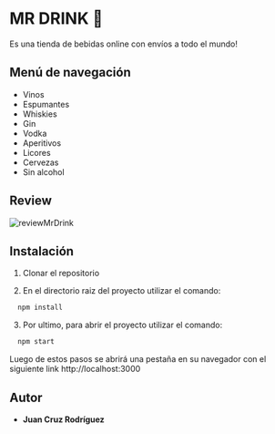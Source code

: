 # MR DRINK 🥂

Es una tienda de bebidas online con envíos a todo el mundo!

## Menú de navegación

- Vinos
- Espumantes
- Whiskies
- Gin
- Vodka
- Aperitivos
- Licores
- Cervezas
- Sin alcohol

## Review 

![reviewMrDrink](https://user-images.githubusercontent.com/95036047/167772172-ca1572d4-65ed-4e28-b39a-b990d122ad2f.gif)

## Instalación

1) Clonar el repositorio

2) En el directorio raiz del proyecto utilizar el comando:
```bash
  npm install
```

3) Por ultimo, para abrir el proyecto utilizar el comando:
```bash
  npm start
```
 Luego de estos pasos se abrirá una pestaña en su navegador con el siguiente link http://localhost:3000

## Autor
- **Juan Cruz Rodríguez**


